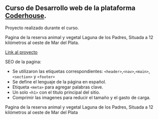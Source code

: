 ## Curso de Desarrollo web de la plataforma [Coderhouse](https://www.coderhouse.com/).
Proyecto realizado durante el curso. 

Pagina de la reserva animal y vegetal Laguna de los Padres, Situada a 12 kilómetros al oeste de Mar del Plata.

[Link al proyecto](https://agustinfarinia1.github.io/curso-desarrollo-web/)

  SEO de la pagina:
  
- Se utilizaron las etiquetas correspondientes:
`<header>`,`<nav>`,`<main>`,`<section>` y `<footer>`
- Se define el lenguaje de la página en español.
- Etiqueta `<meta>` para agregar palabras clave.
- Un solo `<h1>` con el titulo principal del sitio.
- Comprimir las imagenes para reducir el tamaño y el gasto de carga.

Pagina de la reserva animal y vegetal Laguna de los Padres, Situada a 12 kilómetros al oeste de Mar del Plata
